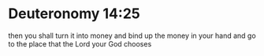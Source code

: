 # Deuteronomy 14:25

then you shall turn it into money and bind up the money in your hand and go to the place that the Lord your God chooses
